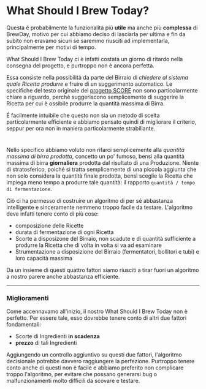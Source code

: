 # What Should I Brew Today?

Questa è probabilmente la funzionalità più **utile** ma anche più **complessa** di BrewDay, motivo per cui abbiamo deciso di lasciarla per ultima e fin da subito non eravamo sicuri se saremmo riusciti ad implementarla, principalmente per motivi di tempo.

What Should I Brew Today ci è infatti costata un giorno di ritardo nella consegna del progetto, e purtroppo non è ancora perfetta.

Essa consiste nella possibilità da parte del Birraio di _chiedere al sistema quale Ricetta produrre_ e fruire di un suggerimento automatico.
Le specifiche del testo originale del [progetto SCORE](../01-Introduzione/1.1-Progetto.md) non sono particolarmente chiare a riguardo, perchè suggeriscono semplicemente di suggerire la Ricetta per cui è ossibile produrre la quantità massima di Birra.

É facilmente intuibile che questo non sia un metodo di scelta particolarmente efficiente e abbiamo pensato quindi di migliorare il criterio, seppur per ora non in maniera particolarmente strabiliante.

# 

Nello specifico abbiamo voluto non rifarci semplicemente alla _quantità massima di birra prodotta_, concetto un po' fumoso, bensì alla quantità massima di birra **giornaliera** prodotta dal risultato di una Produzione. Niente di stratosferico, poiché si tratta semplicemente di una piccola aggiunta che non solo considera la quantità finale prodotta, bensì sceglie la Ricetta che impiega meno tempo a produrre tale quantità: il rapporto `quantità / tempo di fermentazione`.

Ciò ci ha permesso di costruire un algoritmo di per sé abbastanza intelligente e sinceramente nemmeno troppo facile da testare.
L'algoritmo deve infatti tenere conto di più cose:
* composizione delle Ricette
* durata di fermentazione di ogni Ricetta
* Scorte a disposizone del Birraio, non scadute e di quantità sufficiente a produrre la Ricetta che di volta in volta si va ad esaminare
* Strumentazione a disposizione del Birraio (fermentatori, bollitori e tubi) e loro capacità massima

Da un insieme di questi quattro fattori siamo riusciti a tirar fuori un algoritmo a nostro parere anche abbastanza efficiente.

***

### Miglioramenti

Come accennavamo all'inizio, il nostro What Should I Brew Today non è perfetto. Per essere tale, esso dovrebbe tenere conto di altri due fattori fondamentali:
* Scorte di Ingredienti **in scadenza**
* **prezzo** di tali Ingredienti

Aggiungendo un controllo aggiuntivo su questi due fattori, l'algoritmo decisionale potrebbe davvero raggiungere la perfezione. Purtroppo tenere conto anche di questi non è facile e abbiamo preferito non complicare troppo l'algoritmo, per evitare che possano generarsi bug o malfunzionamenti molto difficili da scovare e testare.

